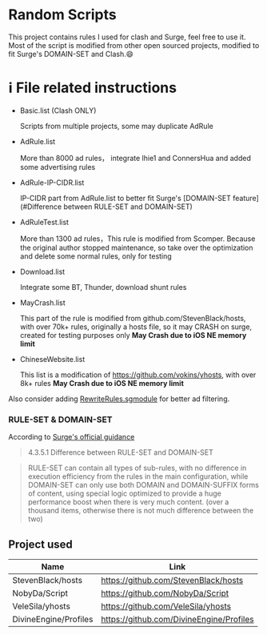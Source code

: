 # Random Scripts
This project contains rules I used for clash and Surge, feel free to use it.
Most of the script is modified from other open sourced projects, modified to fit Surge's DOMAIN-SET and Clash.😄️

# ℹ️ File related instructions

- Basic.list (Clash ONLY)

  Scripts from multiple projects, some may duplicate AdRule

- AdRule.list

  More than 8000 ad rules， integrate lhie1 and ConnersHua and added some advertising rules

- AdRule-IP-CIDR.list 

  IP-CIDR part from AdRule.list to better fit Surge's [DOMAIN-SET feature](#Difference between RULE-SET and DOMAIN-SET)

- AdRuleTest.list 

  More than 1300 ad rules，This rule is modified from Scomper. Because the original author stopped maintenance, so take over the optimization and delete some normal rules, only for testing

- Download.list 

  Integrate some BT, Thunder, download shunt rules

- MayCrash.list

  This part of the rule is modified from github.com/StevenBlack/hosts, with over 70k+ rules, originally a hosts file, so it may CRASH on surge, created for testing purposes only
  **May Crash due to iOS NE memory limit**

- ChineseWebsite.list

  This list is a modification of https://github.com/vokins/yhosts, with over 8k+ rules
  **May Crash due to iOS NE memory limit**

Also consider adding [RewriteRules.sgmodule](https://github.com/NobyDa/Script/blob/master/Surge/Module/RewriteRules.sgmodule) for better ad filtering.

### RULE-SET & DOMAIN-SET

According to [Surge's official guidance](https://manual.nssurge.com/book/understanding-surge/en/#rule-system)

> 4.3.5.1 Difference between RULE-SET and DOMAIN-SET

> RULE-SET can contain all types of sub-rules, with no difference in execution efficiency from the rules in the main configuration, while DOMAIN-SET can only use both DOMAIN and DOMAIN-SUFFIX forms of content, using special logic optimized to provide a huge performance boost when there is very much content. (over a thousand items, otherwise there is not much difference between the two)

## Project used
|  Name                | Link                                     |
| ----                 |    ----                                  |
|  StevenBlack/hosts   | https://github.com/StevenBlack/hosts     |
| NobyDa/Script        | https://github.com/NobyDa/Script         |
| VeleSila/yhosts | https://github.com/VeleSila/yhosts |
| DivineEngine/Profiles | https://github.com/DivineEngine/Profiles |

